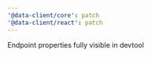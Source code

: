 ```yaml
---
'@data-client/core': patch
'@data-client/react': patch
---
```


Endpoint properties fully visible in devtool
